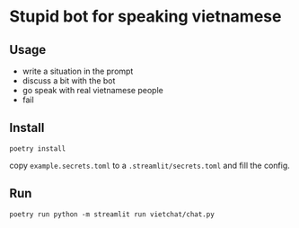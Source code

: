 # Stupid bot for speaking vietnamese

## Usage

* write a situation in the prompt
* discuss a bit with the bot
* go speak with real vietnamese people
* fail

## Install

```
poetry install
```

copy `example.secrets.toml` to a `.streamlit/secrets.toml` and fill the config.


## Run

```
poetry run python -m streamlit run vietchat/chat.py 
```
